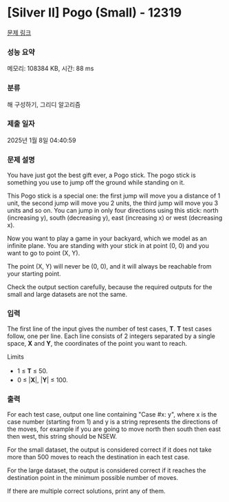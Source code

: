 # [Silver II] Pogo (Small) - 12319 

[문제 링크](https://www.acmicpc.net/problem/12319) 

### 성능 요약

메모리: 108384 KB, 시간: 88 ms

### 분류

해 구성하기, 그리디 알고리즘

### 제출 일자

2025년 1월 8일 04:40:59

### 문제 설명

<p>You have just got the best gift ever, a Pogo stick. The pogo stick is something you use to jump off the ground while standing on it. </p>

<p>This Pogo stick is a special one: the first jump will move you a distance of 1 unit, the second jump will move you 2 units, the third jump will move you 3 units and so on. You can jump in only four directions using this stick: north (increasing y), south (decreasing y), east (increasing x) or west (decreasing x). </p>

<p>Now you want to play a game in your backyard, which we model as an infinite plane. You are standing with your stick in at point (0, 0) and you want to go to point (X, Y). </p>

<p>The point (X, Y) will never be (0, 0), and it will always be reachable from your starting point. </p>

<p>Check the output section carefully, because the required outputs for the small and large datasets are not the same.</p>

### 입력 

 <p>The first line of the input gives the number of test cases, <strong>T</strong>. <strong>T</strong> test cases follow, one per line. Each line consists of 2 integers separated by a single space, <strong>X</strong> and <strong>Y</strong>, the coordinates of the point you want to reach.</p>

<p>Limits</p>

<ul>
	<li><span style="line-height:1.6em">1 ≤ </span><strong style="line-height:1.6em">T</strong><span style="line-height:1.6em"> ≤ 50.</span></li>
	<li>0 ≤ |<strong>X</strong>|, |<strong>Y</strong>| ≤ 100.</li>
</ul>

### 출력 

 <p>For each test case, output one line containing "Case #x: y", where x is the case number (starting from 1) and y is a string represents the directions of the moves, for example if you are going to move north then south then east then west, this string should be NSEW. </p>

<p>For the small dataset, the output is considered correct if it does not take more than 500 moves to reach the destination in each test case. </p>

<p>For the large dataset, the output is considered correct if it reaches the destination point in the minimum possible number of moves. </p>

<p>If there are multiple correct solutions, print any of them.</p>

